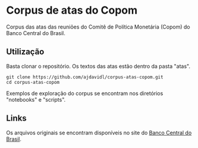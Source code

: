 # Corpus de atas do Copom

Corpus das atas das reuniões do Comitê de Política Monetária (Copom) do Banco Central do Brasil.

## Utilização

Basta clonar o repositório. Os textos das atas estão dentro da pasta "atas".

```shell
git clone https://github.com/ajdavidl/corpus-atas-copom.git
cd corpus-atas-copom
```

Exemplos de exploração do corpus se encontram nos diretórios "notebooks" e "scripts".

## Links

Os arquivos originais se encontram disponíveis no site do [Banco Central do Brasil](https://www.bcb.gov.br/publicacoes/atascopom/cronologicos).
